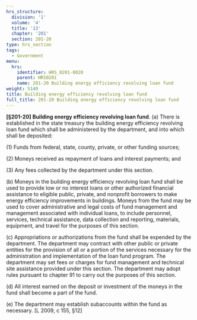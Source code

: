 ```yaml
---
hrs_structure:
  division: '1'
  volume: '4'
  title: '13'
  chapter: '201'
  section: 201-20
type: hrs_section
tags:
  - Government
menu:
  hrs:
    identifier: HRS_0201-0020
    parent: HRS0201
    name: 201-20 Building energy efficiency revolving loan fund
weight: 5140
title: Building energy efficiency revolving loan fund
full_title: 201-20 Building energy efficiency revolving loan fund
---
```

**[§201-20] Building energy efficiency revolving loan fund**. (a) There is established in the state treasury the building energy efficiency revolving loan fund which shall be administered by the department, and into which shall be deposited:

(1) Funds from federal, state, county, private, or other funding sources;

(2) Moneys received as repayment of loans and interest payments; and

(3) Any fees collected by the department under this section.

(b) Moneys in the building energy efficiency revolving loan fund shall be used to provide low or no interest loans or other authorized financial assistance to eligible public, private, and nonprofit borrowers to make energy efficiency improvements in buildings. Moneys from the fund may be used to cover administrative and legal costs of fund management and management associated with individual loans, to include personnel, services, technical assistance, data collection and reporting, materials, equipment, and travel for the purposes of this section.

(c) Appropriations or authorizations from the fund shall be expended by the department. The department may contract with other public or private entities for the provision of all or a portion of the services necessary for the administration and implementation of the loan fund program. The department may set fees or charges for fund management and technical site assistance provided under this section. The department may adopt rules pursuant to chapter 91 to carry out the purposes of this section.

(d) All interest earned on the deposit or investment of the moneys in the fund shall become a part of the fund.

(e) The department may establish subaccounts within the fund as necessary. [L 2009, c 155, §12]